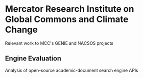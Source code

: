 # Mercator Research Institute on Global Commons and Climate Change

Relevant work to MCC's GENIE and NACSOS projects

## Engine Evaluation

Analysis of open-source academic-document search engine APIs
